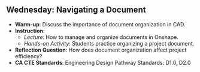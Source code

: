 ## Wednesday: Navigating a Document

- **Warm-up**: Discuss the importance of document organization in CAD.
- **Instruction**:
  - *Lecture*: How to manage and organize documents in Onshape.
  - *Hands-on Activity*: Students practice organizing a project document.
- **Reflection Question**: How does document organization affect project efficiency?
- **CA CTE Standards**: Engineering Design Pathway Standards: D1.0, D2.0